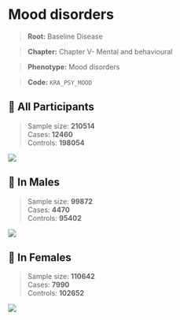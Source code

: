 # Mood disorders

> **Root:** Baseline Disease  

> **Chapter:** Chapter V- Mental and behavioural  

> **Phenotype:** Mood disorders  

> **Code:** `KRA_PSY_MOOD`

## 🧪 All Participants  
> Sample size: **210514**  
> Cases: **12460**  
> Controls: **198054**
<img src="/Disease/Figures/ALL/Incidence/KRA_PSY_MOOD.png"/>
<CsvTable src="/Disease_Data/ALL/Incidence/COX_KRA_PSY_MOOD.csv" label="🔍 View full results" />

## 👨 In Males  
> Sample size: **99872**  
> Cases: **4470**  
> Controls: **95402**
<img src="/Disease/Figures/Male/Incidence/KRA_PSY_MOOD.png"/>
<CsvTable src="/Disease_Data/Male/Incidence/COX_KRA_PSY_MOOD.csv" label="🔍 View full results" />

## 👩 In Females  
> Sample size: **110642**  
> Cases: **7990**  
> Controls: **102652**
<img src="/Disease/Figures/Female/Incidence/KRA_PSY_MOOD.png"/>
<CsvTable src="/Disease_Data/Female/Incidence/COX_KRA_PSY_MOOD.csv" label="🔍 View full results" />
